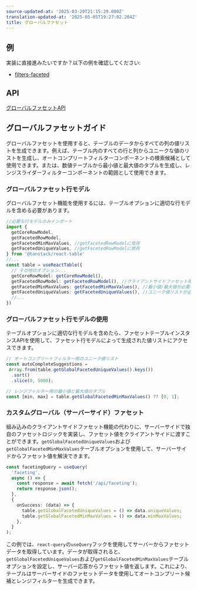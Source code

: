 ```yaml
---
source-updated-at: '2025-03-20T21:15:29.000Z'
translation-updated-at: '2025-05-05T19:27:02.204Z'
title: グローバルファセット
---
```

## 例

実装に直接進みたいですか？以下の例を確認してください:

- [filters-faceted](../framework/react/examples/filters)

## API

[グローバルファセットAPI](../api/features/global-faceting)

## グローバルファセットガイド

グローバルファセットを使用すると、テーブルのデータからすべての列の値リストを生成できます。例えば、テーブル内のすべての行と列からユニークな値のリストを生成し、オートコンプリートフィルターコンポーネントの検索候補として使用できます。または、数値テーブルから最小値と最大値のタプルを生成し、レンジスライダーフィルターコンポーネントの範囲として使用できます。

### グローバルファセット行モデル

グローバルファセット機能を使用するには、テーブルオプションに適切な行モデルを含める必要があります。

```ts
//必要な行モデルのみインポート
import {
  getCoreRowModel,
  getFacetedRowModel,
  getFacetedMinMaxValues, //getFacetedRowModelに依存
  getFacetedUniqueValues, //getFacetedRowModelに依存
} from '@tanstack/react-table'
//...
const table = useReactTable({
  // その他のオプション...
  getCoreRowModel: getCoreRowModel(),
  getFacetedRowModel: getFacetedRowModel(), //クライアントサイドファセット用モデル（他のファセットメソッドはこのモデルに依存）
  getFacetedMinMaxValues: getFacetedMinMaxValues(), //最小値/最大値が必要な場合
  getFacetedUniqueValues: getFacetedUniqueValues(), //ユニーク値リストが必要な場合
  //...
})
```

### グローバルファセット行モデルの使用

テーブルオプションに適切な行モデルを含めたら、ファセットテーブルインスタンスAPIを使用して、ファセット行モデルによって生成された値リストにアクセスできます。

```ts
// オートコンプリートフィルター用のユニーク値リスト
const autoCompleteSuggestions =
 Array.from(table.getGlobalFacetedUniqueValues().keys())
  .sort()
  .slice(0, 5000);
```

```ts
// レンジフィルター用の最小値と最大値のタプル
const [min, max] = table.getGlobalFacetedMinMaxValues() ?? [0, 1];
```

### カスタムグローバル（サーバーサイド）ファセット

組み込みのクライアントサイドファセット機能の代わりに、サーバーサイドで独自のファセットロジックを実装し、ファセット値をクライアントサイドに渡すことができます。`getGlobalFacetedUniqueValues`および`getGlobalFacetedMinMaxValues`テーブルオプションを使用して、サーバーサイドからファセット値を解決できます。

```ts
const facetingQuery = useQuery(
  'faceting',
  async () => {
    const response = await fetch('/api/faceting');
    return response.json();
  },
  {
    onSuccess: (data) => {
      table.getGlobalFacetedUniqueValues = () => data.uniqueValues;
      table.getGlobalFacetedMinMaxValues = () => data.minMaxValues;
    },
  }
);
```

この例では、`react-query`の`useQuery`フックを使用してサーバーからファセットデータを取得しています。データが取得されると、`getGlobalFacetedUniqueValues`および`getGlobalFacetedMinMaxValues`テーブルオプションを設定し、サーバー応答からファセット値を返します。これにより、テーブルはサーバーサイドのファセットデータを使用してオートコンプリート候補とレンジフィルターを生成できます。
